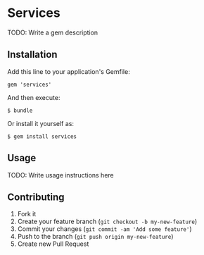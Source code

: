 # Services

TODO: Write a gem description

## Installation

Add this line to your application's Gemfile:

    gem 'services'

And then execute:

    $ bundle

Or install it yourself as:

    $ gem install services

## Usage

TODO: Write usage instructions here

## Contributing

1. Fork it
2. Create your feature branch (`git checkout -b my-new-feature`)
3. Commit your changes (`git commit -am 'Add some feature'`)
4. Push to the branch (`git push origin my-new-feature`)
5. Create new Pull Request
